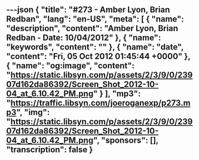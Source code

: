 ---json
{
  "title": "#273 - Amber Lyon, Brian Redban",
  "lang": "en-US",
  "meta": [
    {
      "name": "description",
      "content": "Amber Lyon, Brian Redban - Date: 10/04/2012"
    },
    {
      "name": "keywords",
      "content": ""
    },
    {
      "name": "date",
      "content": "Fri, 05 Oct 2012 01:45:44 +0000"
    },
    {
      "name": "og:image",
      "content": "https://static.libsyn.com/p/assets/2/3/9/0/23907d162da86392/Screen_Shot_2012-10-04_at_6.10.42_PM.png"
    }
  ],
  "mp3": "https://traffic.libsyn.com/joeroganexp/p273.mp3",
  "img": "https://static.libsyn.com/p/assets/2/3/9/0/23907d162da86392/Screen_Shot_2012-10-04_at_6.10.42_PM.png",
  "sponsors": [],
  "transcription": false
}
---
<episode-header />

<timemark seconds="0" />

<transcribe-call-to-action />

<episode-footer />